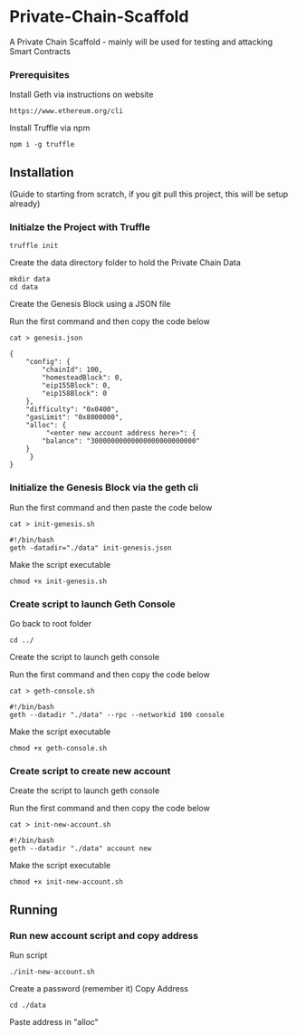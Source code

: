 # Private-Chain-Scaffold

A Private Chain Scaffold - mainly will be used for testing and attacking Smart Contracts

### Prerequisites

Install Geth via instructions on website

```
https://www.ethereum.org/cli
```

Install Truffle via npm

```
npm i -g truffle
```

## Installation

(Guide to starting from scratch, if you git pull this project, this will be setup already)

### Initialze the Project with Truffle

```
truffle init
```

Create the data directory folder to hold the Private Chain Data

```
mkdir data
cd data
```

Create the Genesis Block using a JSON file

Run the first command and then copy the code below
```
cat > genesis.json
```

```
{
    "config": {
        "chainId": 100,
        "homesteadBlock": 0,
        "eip155Block": 0,
        "eip158Block": 0
    },
    "difficulty": "0x0400",
    "gasLimit": "0x8000000",
    "alloc": {
         "<enter new account address here>": {
		"balance": "30000000000000000000000000"
	}
     }
}
```


### Initialize the Genesis Block via the geth cli

Run the first command and then paste the code below
```
cat > init-genesis.sh
```

```
#!/bin/bash
geth -datadir="./data" init-genesis.json
```

Make the script executable
```
chmod +x init-genesis.sh
```

### Create script to launch Geth Console
Go back to root folder

```
cd ../
```

Create the script to launch geth console

Run the first command and then copy the code below
```
cat > geth-console.sh 
```

```
#!/bin/bash
geth --datadir "./data" --rpc --networkid 100 console
```

Make the script executable
```
chmod +x geth-console.sh
```

### Create script to create new account
Create the script to launch geth console

Run the first command and then copy the code below
```
cat > init-new-account.sh 
```

```
#!/bin/bash
geth --datadir "./data" account new
```

Make the script executable
```
chmod +x init-new-account.sh
```

## Running

### Run new account script and copy address
Run script
```
./init-new-account.sh
```

Create a password (remember it)
Copy Address

```
cd ./data
```

Paste address in "alloc"
